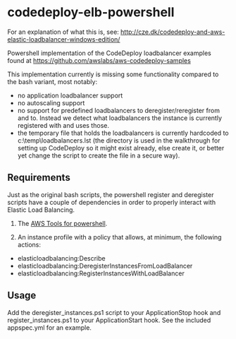 # codedeploy-elb-powershell

For an explanation of what this is, see: http://cze.dk/codedeploy-and-aws-elastic-loadbalancer-windows-edition/

Powershell implementation of the CodeDeploy loadbalancer examples found at https://github.com/awslabs/aws-codedeploy-samples

This implementation currently is missing some functionality compared to the bash variant, most notably:

* no application loadbalancer support
* no autoscaling support
* no support for predefined loadbalancers to deregister/reregister from and to. Instead we detect what loadbalancers the instance is currently registered with and uses those.
* the temporary file that holds the loadbalancers is currently hardcoded to c:\temp\loadbalancers.lst (the directory is used in the walkthrough for setting up CodeDeploy so it might exist already, else create it, or better yet change the script to create the file in a secure way).

## Requirements

Just as the original bash scripts, the powershell register and deregister scripts have a couple of dependencies in order to properly interact with Elastic Load Balancing.

1. The [AWS Tools for powershell](https://aws.amazon.com/powershell/).  

2. An instance profile with a policy that allows, at minimum, the following actions:

- elasticloadbalancing:Describe
- elasticloadbalancing:DeregisterInstancesFromLoadBalancer
- elasticloadbalancing:RegisterInstancesWithLoadBalancer


## Usage

Add the deregister_instances.ps1 script to your ApplicationStop hook and register_instances.ps1 to your ApplicationStart hook. See the included appspec.yml for an example.
